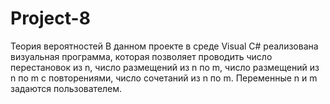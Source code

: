 # Project-8
Теория вероятностей 
В данном проекте в среде Visual C# реализована визуальная программа, которая позволяет проводить число перестановок из n, число размещений из n по m, число размещений из n по m с повторениями, число сочетаний из n по m. Переменные n и m задаются пользователем.
